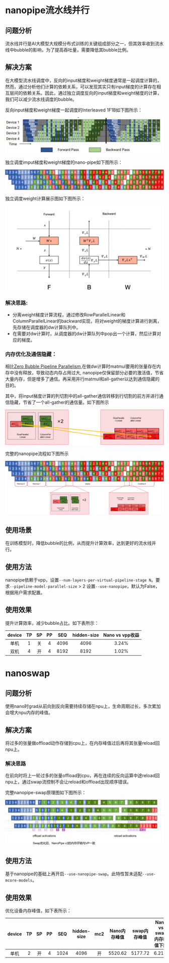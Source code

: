 # nanopipe流水线并行

## 问题分析

流水线并行是AI大模型大规模分布式训练的关键组成部分之一，但其效率收到流水线中bubble的影响，为了提高吞吐量，需要降低其bubble比例。

## 解决方案

在大模型流水线调度中，反向的input梯度和weight梯度通常是一起调度计算的，然而，通过分析他们计算的依赖关系，可以发现其实只有input梯度的计算存在相互层间的依赖关系。因此，通过独立调度反向的input梯度和weight梯度的计算，我们可以减少流水线调度的bubble。

反向input梯度和weight梯度一起调度的Interleaved 1F1B如下图所示：

![img](../../sources/images/virtual-pipeline.PNG)

独立调度imput梯度和weight梯度的nano-pipe如下图所示：

![img](../../sources/images/nanopipe.png)

独立调度weight计算展示图如下图所示：

![img](../../sources/images/FBW.png)

### 解决思路:

* 分离weight梯度计算流程，通过修改RowParallelLinear和ColumnParallelLinear的backward实现，将对weight的梯度计算进行剥离，先存储在调度器的dw计算队列中。
* 在需要对dw计算时，从调度器的dw计算队列中pop出一个计算，然后计算对应的梯度。

### 内存优化及通信隐藏：

相比[Zero Bubble Pipeline Parallelism](https://arxiv.org/abs/2401.10241),在做dw计算时matmul要用的张量存在内存中没有释放，导致动态内存占用过大, nanopipe仅保留部分必要的激活值，节省大量内存，但是增多了通信。再采用并行matmul和all-gather以达到通信隐藏的目的。

其中，将input梯度计算的列切割中的all-gather通信转移到行切割的前方并进行通信隐藏，节省了一个all-gather的通信量。如下图所示

![img](../../sources/images/ag_mm.png)

完整的nanopipe流程如下图所示

![img](../../sources/images/nanopipe_mm.png)

## 使用场景

在训练模型时，降低bubble的比例，从而提升计算效率，达到更好的流水线并行。

## 使用方法

nanopipe依赖于vpp，设置`--num-layers-per-virtual-pipeline-stage N`。要求`--pipeline-model-parallel-size` > 2
设置`--use-nanopipe`，默认为False，根据用户需求配置。

## 使用效果

提升计算效率，减少bubble占比。如下表所示：

| device | TP | SP | PP | SEQ | hidden-size | Nano vs vpp收益 |
| :-----: | :----: | :----: | :-----:| :----: | :----: | :-----: |
| 单机 | 1 | 关 | 4 | 4096 | 4096 | 3.24% |
| 双机 | 4 | 开 | 4 | 8192 | 8192 | 1.02% |

# nanoswap

## 问题分析

使用nano时grad从前向到反向需要持续存储在npu上，生命周期过长，多次累加会增大npu内存的峰值。

## 解决方案

将过多的张量做offload动作存储到cpu上，在内存峰值过后再将其张量reload回npu上。

### 解决思路

在前向时将上一轮过多的张量offload到cpu，再在连续的反向运算中途reload回npu上，通过swap流控制不会让reload和offload出现顺序错误。

完整nanopipe-swap原理图如下图所示：

![img](../../sources/images/nanopipe_v2.png)

## 使用方法

基于nanopipe的基础上再开启`--use-nanopipe-swap`。此特性暂未适配`--use-mcore-models`。

## 使用效果

优化设备内存峰值，如下表所示：

| device | TP | SP | PP | SEQ | hidden-size | mc2 | Nano内存峰值 |swap内存峰值 | Nano vs swap内存峰值下降 |
| :-----: | :----: | :----: | :-----:| :----: | :----: | :-----: | :-----: | :-----: | :-----: |
| 单机 | 2 | 开 | 4 | 1024 | 4096 | 开 | 5520.62 | 5177.72 | 6.21% |